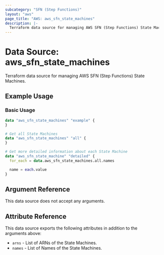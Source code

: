 ```yaml
---
subcategory: "SFN (Step Functions)"
layout: "aws"
page_title: "AWS: aws_sfn_state_machines"
description: |-
  Terraform data source for managing AWS SFN (Step Functions) State Machines.
---
```


# Data Source: aws_sfn_state_machines

Terraform data source for managing AWS SFN (Step Functions) State Machines.

## Example Usage

### Basic Usage

```terraform
data "aws_sfn_state_machines" "example" {
}
```

```terraform
# Get all State Machines
data "aws_sfn_state_machines" "all" {
}

# Get more detailed information about each State Machine
data "aws_sfn_state_machine" "detailed" {
  for_each = data.aws_sfn_state_machines.all.names

  name = each.value
}
```

## Argument Reference

This data source does not accept any arguments.

## Attribute Reference

This data source exports the following attributes in addition to the arguments above:

* `arns` - List of ARNs of the State Machines.
* `names` - List of Names of the State Machines.
